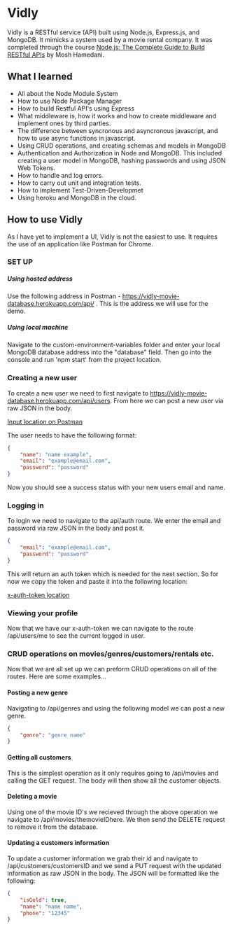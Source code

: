 # Vidly
Vidly is a RESTful service (API) built using Node.js, Express.js, and MongoDB. It mimicks a system used by a movie rental company. It was completed through the course [Node.js: The Complete Guide to Build RESTful APIs](https://www.udemy.com/nodejs-master-class/ "Node.js: The Complete Guide to Build RESTful APIs") by Mosh Hamedani.

## What I learned
- All about the Node Module System 
- How to use Node Package Manager
- How to build Restful API's using Express
- What middleware is, how it works and how to create middleware and implement ones by third parties.
- The difference between syncronous and asyncronous javascript, and how to use async functions in javascript.
- Using CRUD operations, and creating schemas and models in MongoDB
- Authentication and Authorization in Node and MongoDB. This included creating a user model in MongoDB, hashing passwords and using JSON Web Tokens.
- How to handle and log errors.
- How to carry out unit and integration tests.
- How to implement Test-Driven-Developmet
- Using heroku and MongoDB in the cloud.

## How to use Vidly
As I have yet to implement a UI, Vidly is not the easiest to use. It requires the use of an application like Postman for Chrome. 

### SET UP
##### Using hosted address
Use the following address in Postman - https://vidly-movie-database.herokuapp.com/api/ . This is the address we will use for the demo.
##### Using local machine
Navigate to the custom-environment-variables folder and enter your local MongoDB database address into the "database" field. Then go into the console and run 'npm start' from the project location.


### Creating a new user
To create a new user we need to first navigate to https://vidly-movie-database.herokuapp.com/api/users. From here we can post a new user via raw JSON in the body.

[Input location on Postman](demo_img/input_location.png)

The user needs to have the following format:
```json
{
	"name": "name example",
	"email": "example@email.com",
	"password": "password"
}
```

Now you should see a success status with your new users email and name.

### Logging in
To login we need to navigate to the api/auth route. We enter the email and password via raw JSON in the body and post it.

```json
{
	"email": "example@email.com",
	"password": "password"
}
```

This will return an auth token which is needed for the next section. So for now we copy the token and paste it into the following location:

[x-auth-token location](demo_img/token_location.png)

### Viewing your profile
Now that we have our x-auth-token we can navigate to the route /api/users/me to see the current logged in user.

### CRUD operations on movies/genres/customers/rentals etc.
Now that we are all set up we can preform CRUD operations on all of the routes. Here are some examples...

#### Posting a new genre
Navigating to /api/genres and using the following model we can post a new genre.
```json
{
	"genre": "genre name"
}
```

#### Getting all customers
This is the simplest operation as it only requires going to /api/movies and calling the GET request. The body will then show all the customer objects.

#### Deleting a movie
Using one of the movie ID's we recieved through the above operation we navigate to /api/movies/themovieIDhere. We then send the DELETE request to remove it from the database.

#### Updating a customers information
To update a customer information we grab their id and navigate to /api/customers/customersID and we send a PUT request with the updated information as raw JSON in the body. The JSON will be formatted like the following:
```json
{
	"isGold": true,
	"name": "name name",
	"phone": "12345"
}
```


